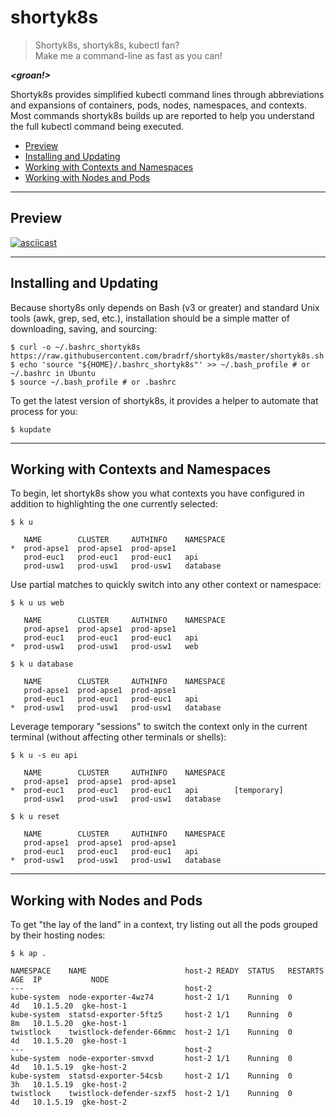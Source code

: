 # shortyk8s

> Shortyk8s, shortyk8s, kubectl fan?<br/>
> Make me a command-line as fast as you can!

_**<groan!>**_

Shortyk8s provides simplified kubectl command lines through abbreviations and expansions of
containers, pods, nodes, namespaces, and contexts. Most commands shortyk8s builds up are reported to
help you understand the full kubectl command being executed.

* [Preview](#preview)
* [Installing and Updating](#installing-and-updating)
* [Working with Contexts and Namespaces](#working-with-contexts-and-namespaces)
* [Working with Nodes and Pods](#working-with-nodes-and-pods)

---
## Preview

[![asciicast](https://asciinema.org/a/207788.png)](https://asciinema.org/a/207788?loop=1&autoplay=1)

---
## Installing and Updating

Because shorty8s only depends on Bash (v3 or greater) and standard Unix tools (awk, grep, sed,
etc.), installation should be a simple matter of downloading, saving, and sourcing:

``` shell
$ curl -o ~/.bashrc_shortyk8s https://raw.githubusercontent.com/bradrf/shortyk8s/master/shortyk8s.sh
$ echo 'source "${HOME}/.bashrc_shortyk8s"' >> ~/.bash_profile # or ~/.bashrc in Ubuntu
$ source ~/.bash_profile # or .bashrc
```

To get the latest version of shortyk8s, it provides a helper to automate that process for you:

``` shell
$ kupdate
```

---
## Working with Contexts and Namespaces

To begin, let shortyk8s show you what contexts you have configured in addition to highlighting the
one currently selected:

``` shell
$ k u

   NAME        CLUSTER     AUTHINFO    NAMESPACE
*  prod-apse1  prod-apse1  prod-apse1
   prod-euc1   prod-euc1   prod-euc1   api
   prod-usw1   prod-usw1   prod-usw1   database
```

Use partial matches to quickly switch into any other context or namespace:

``` shell
$ k u us web

   NAME        CLUSTER     AUTHINFO    NAMESPACE
   prod-apse1  prod-apse1  prod-apse1
   prod-euc1   prod-euc1   prod-euc1   api
*  prod-usw1   prod-usw1   prod-usw1   web

$ k u database

   NAME        CLUSTER     AUTHINFO    NAMESPACE
   prod-apse1  prod-apse1  prod-apse1
   prod-euc1   prod-euc1   prod-euc1   api
*  prod-usw1   prod-usw1   prod-usw1   database
```

Leverage temporary "sessions" to switch the context only in the current terminal (without affecting
other terminals or shells):

``` shell
$ k u -s eu api

   NAME        CLUSTER     AUTHINFO    NAMESPACE
   prod-apse1  prod-apse1  prod-apse1
*  prod-euc1   prod-euc1   prod-euc1   api        [temporary]
   prod-usw1   prod-usw1   prod-usw1   database

$ k u reset

   NAME        CLUSTER     AUTHINFO    NAMESPACE
   prod-apse1  prod-apse1  prod-apse1
   prod-euc1   prod-euc1   prod-euc1   api
*  prod-usw1   prod-usw1   prod-usw1   database
```

---
## Working with Nodes and Pods

To get "the lay of the land" in a context, try listing out all the pods grouped by their hosting
nodes:

``` shell
$ k ap .

NAMESPACE    NAME                      host-2 READY  STATUS   RESTARTS  AGE  IP           NODE
---                                    host-2
kube-system  node-exporter-4wz74       host-2 1/1    Running  0         4d   10.1.5.20  gke-host-1
kube-system  statsd-exporter-5ftz5     host-2 1/1    Running  0         8m   10.1.5.20  gke-host-1
twistlock    twistlock-defender-66mmc  host-2 1/1    Running  0         4d   10.1.5.20  gke-host-1
---                                    host-2
kube-system  node-exporter-smvxd       host-2 1/1    Running  0         4d   10.1.5.19  gke-host-2
kube-system  statsd-exporter-54csb     host-2 1/1    Running  0         3h   10.1.5.19  gke-host-2
twistlock    twistlock-defender-szxf5  host-2 1/1    Running  0         4d   10.1.5.19  gke-host-2
```
